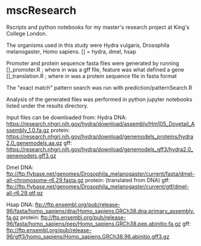 # mscResearch

Rscripts and python notebooks for my master's research project at King's College London.

The organisms used in this study were Hydra vulgaris, Drosophila melanogaster, Homo sapiens.
[] = hydra, dmel, hsap

Promoter and protein sequence fasta files were generated by running
  []_promoter.R <in> <feature> <out> ; where in was a gff file, feature was what defined a gene
  []_translation.R <in> <out> ; where in was a protein sequence file in fasta format
  
The "exact match" pattern search was run with 
  prediction/patternSearch.R <in> <out>
  
Analysis of the generated files was performed in python jupyter notebooks listed under the results directory.



Input files can be downloaded from:
Hydra
DNA: https://research.nhgri.nih.gov/hydra/download/assembly/Hm105_Dovetail_Assembly_1.0.fa.gz
protein: https://research.nhgri.nih.gov/hydra/download/genemodels_proteins/hydra2.0_genemodels.aa.gz
gff: https://research.nhgri.nih.gov/hydra/download/genemodels_gff3/hydra2.0_genemodels.gff3.gz

Dmel
DNA: ftp://ftp.flybase.net/genomes/Drosophila_melanogaster/current/fasta/dmel-all-chromosome-r6.29.fasta.gz
protein: (translated from DNA)
gtf: ftp://ftp.flybase.net/genomes/Drosophila_melanogaster/current/gtf/dmel-all-r6.29.gtf.gz

Hsap
DNA: ftp://ftp.ensembl.org/pub/release-96/fasta/homo_sapiens/dna/Homo_sapiens.GRCh38.dna.primary_assembly.fa.gz
protein: ftp://ftp.ensembl.org/pub/release-96/fasta/homo_sapiens/pep/Homo_sapiens.GRCh38.pep.abinitio.fa.gz
gff: ftp://ftp.ensembl.org/pub/release-96/gff3/homo_sapiens/Homo_sapiens.GRCh38.96.abinitio.gff3.gz
